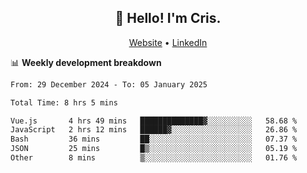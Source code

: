
<h2 align="center">👋 Hello! I'm Cris.</h2>
<p align="center">
  <a href="https://www.criscunas.dev">Website</a> •
  <a href="https://www.linkedin.com/in/cristophercunas/">LinkedIn</a> 
</p>


📊 **Weekly development breakdown**
<!--START_SECTION:waka-->

```txt
From: 29 December 2024 - To: 05 January 2025

Total Time: 8 hrs 5 mins

Vue.js       4 hrs 49 mins   ██████████████▓░░░░░░░░░░   58.68 %
JavaScript   2 hrs 12 mins   ██████▓░░░░░░░░░░░░░░░░░░   26.86 %
Bash         36 mins         ██░░░░░░░░░░░░░░░░░░░░░░░   07.37 %
JSON         25 mins         █▒░░░░░░░░░░░░░░░░░░░░░░░   05.19 %
Other        8 mins          ▒░░░░░░░░░░░░░░░░░░░░░░░░   01.76 %
```

<!--END_SECTION:waka-->
